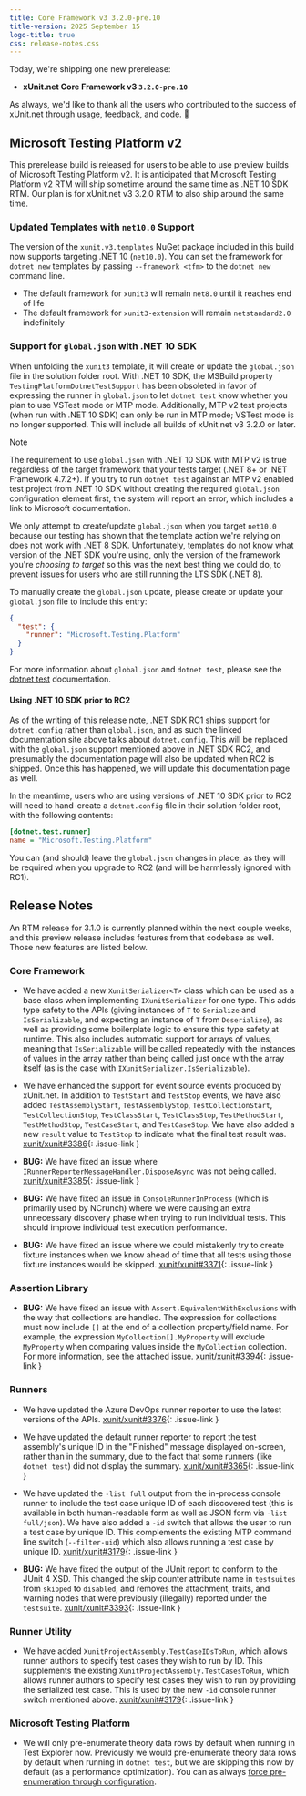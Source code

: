 ```yaml
---
title: Core Framework v3 3.2.0-pre.10
title-version: 2025 September 15
logo-title: true
css: release-notes.css
---
```


Today, we're shipping one new prerelease:

* **xUnit.net Core Framework v3 `3.2.0-pre.10`**

As always, we'd like to thank all the users who contributed to the success of xUnit.net through usage, feedback, and code. 🎉

## Microsoft Testing Platform v2

This prerelease build is released for users to be able to use preview builds of Microsoft Testing Platform v2. It is anticipated that Microsoft Testing Platform v2 RTM will ship sometime around the same time as .NET 10 SDK RTM. Our plan is for xUnit.net v3 3.2.0 RTM to also ship around the same time.

### Updated Templates with `net10.0` Support

The version of the `xunit.v3.templates` NuGet package included in this build now supports targeting .NET 10 (`net10.0`). You can set the framework for `dotnet new` templates by passing `--framework <tfm>` to the `dotnet new` command line.

* The default framework for `xunit3` will remain `net8.0` until it reaches end of life
* The default framework for `xunit3-extension` will remain `netstandard2.0` indefinitely

### Support for `global.json` with .NET 10 SDK

When unfolding the `xunit3` template, it will create or update the `global.json` file in the solution folder root. With .NET 10 SDK, the MSBuild property `TestingPlatformDotnetTestSupport` has been obsoleted in favor of expressing the runner in `global.json` to let `dotnet test` know whether you plan to use VSTest mode or MTP mode. Additionally, MTP v2 test projects (when run with .NET 10 SDK) can only be run in MTP mode; VSTest mode is no longer supported. This will include all builds of xUnit.net v3 3.2.0 or later.

> [!NOTE]
> The requirement to use `global.json` with .NET 10 SDK with MTP v2 is true regardless of the target framework that your tests target (.NET 8+ or .NET Framework 4.7.2+). If you try to run `dotnet test` against an MTP v2 enabled test project from .NET 10 SDK without creating the required `global.json` configuration element first, the system will report an error, which includes a link to Microsoft documentation.
>
> We only attempt to create/update `global.json` when you target `net10.0` because our testing has shown that the template action we're relying on does not work with .NET 8 SDK. Unfortunately, templates do not know what version of the .NET SDK you're using, only the version of the framework you're _choosing to target_ so this was the next best thing we could do, to prevent issues for users who are still running the LTS SDK (.NET 8).

To manually create the `global.json` update, please create or update your `global.json` file to include this entry:

```json
{
  "test": {
    "runner": "Microsoft.Testing.Platform"
  }
}
```

For more information about `global.json` and `dotnet test`, please see the [dotnet test](https://learn.microsoft.com/dotnet/core/tools/dotnet-test) documentation.

#### Using .NET 10 SDK prior to RC2

As of the writing of this release note, .NET SDK RC1 ships support for `dotnet.config` rather than `global.json`, and as such the linked documentation site above talks about `dotnet.config`. This will be replaced with the `global.json` support mentioned above in .NET SDK RC2, and presumably the documentation page will also be updated when RC2 is shipped. Once this has happened, we will update this documentation page as well.

In the meantime, users who are using versions of .NET 10 SDK prior to RC2 will need to hand-create a `dotnet.config` file in their solution folder root, with the following contents:

```ini
[dotnet.test.runner]
name = "Microsoft.Testing.Platform"
```

You can (and should) leave the `global.json` changes in place, as they will be required when you upgrade to RC2 (and will be harmlessly ignored with RC1).

## Release Notes

An RTM release for 3.1.0 is currently planned within the next couple weeks, and this preview release includes features from that codebase as well. Those new features are listed below.

### Core Framework

* We have added a new `XunitSerializer<T>` class which can be used as a base class when implementing `IXunitSerializer` for one type. This adds type safety to the APIs (giving instances of `T` to `Serialize` and `IsSerializable`, and expecting an instance of `T` from `Deserialize`), as well as providing some boilerplate logic to ensure this type safety at runtime. This also includes automatic support for arrays of values, meaning that `IsSerializable` will be called repeatedly with the instances of values in the array rather than being called just once with the array itself (as is the case with `IXunitSerializer.IsSerializable`).

* We have enhanced the support for event source events produced by xUnit.net. In addition to `TestStart` and `TestStop` events, we have also added `TestAssemblyStart`, `TestAssemblyStop`, `TestCollectionStart`, `TestCollectionStop`, `TestClassStart`, `TestClassStop`, `TestMethodStart`, `TestMethodStop`, `TestCaseStart`, and `TestCaseStop`. We have also added a new `result` value to `TestStop` to indicate what the final test result was. [xunit/xunit#3386](https://github.com/xunit/xunit/issues/3386){: .issue-link }

* **BUG:** We have fixed an issue where `IRunnerReporterMessageHandler.DisposeAsync` was not being called. [xunit/xunit#3385](https://github.com/xunit/xunit/issues/3385){: .issue-link }

* **BUG:** We have fixed an issue in `ConsoleRunnerInProcess` (which is primarily used by NCrunch) where we were causing an extra unnecessary discovery phase when trying to run individual tests. This should improve individual test execution performance.

* **BUG:** We have fixed an issue where we could mistakenly try to create fixture instances when we know ahead of time that all tests using those fixture instances would be skipped. [xunit/xunit#3371](https://github.com/xunit/xunit/issues/3371){: .issue-link }

### Assertion Library

* **BUG:** We have fixed an issue with `Assert.EquivalentWithExclusions` with the way that collections are handled. The expression for collections must now include `[]` at the end of a collection property/field name. For example, the expression `MyCollection[].MyProperty` will exclude `MyProperty` when comparing values inside the `MyCollection` collection. For more information, see the attached issue. [xunit/xunit#3394](https://github.com/xunit/xunit/issues/3394){: .issue-link }

### Runners

* We have updated the Azure DevOps runner reporter to use the latest versions of the APIs. [xunit/xunit#3376](https://github.com/xunit/xunit/issues/3376){: .issue-link }

* We have updated the default runner reporter to report the test assembly's unique ID in the "Finished" message displayed on-screen, rather than in the summary, due to the fact that some runners (like `dotnet test`) did not display the summary. [xunit/xunit#3365](https://github.com/xunit/xunit/issues/3365){: .issue-link }

* We have updated the `-list full` output from the in-process console runner to include the test case unique ID of each discovered test (this is available in both human-readable form as well as JSON form via `-list full/json`). We have also added a `-id` switch that allows the user to run a test case by unique ID. This complements the existing MTP command line switch (`--filter-uid`) which also allows running a test case by unique ID. [xunit/xunit#3179](https://github.com/xunit/xunit/issues/3179){: .issue-link }

* **BUG:** We have fixed the output of the JUnit report to conform to the JUnit 4 XSD. This changed the skip counter attribute name in `testsuites` from `skipped` to `disabled`, and removes the attachment, traits, and warning nodes that were previously (illegally) reported under the `testsuite`. [xunit/xunit#3393](https://github.com/xunit/xunit/issues/3393){: .issue-link }

### Runner Utility

* We have added `XunitProjectAssembly.TestCaseIDsToRun`, which allows runner authors to specify test cases they wish to run by ID. This supplements the existing `XunitProjectAssembly.TestCasesToRun`, which allows runner authors to specify test cases they wish to run by providing the serialized test case. This is used by the new `-id` console runner switch mentioned above. [xunit/xunit#3179](https://github.com/xunit/xunit/issues/3179){: .issue-link }

### Microsoft Testing Platform

* We will only pre-enumerate theory data rows by default when running in Test Explorer now. Previously we would pre-enumerate theory data rows by default when running in `dotnet test`, but we are skipping this now by default (as a performance optimization). You can as always [force pre-enumeration through configuration](/docs/config-xunit-runner-json#preEnumerateTheories).
